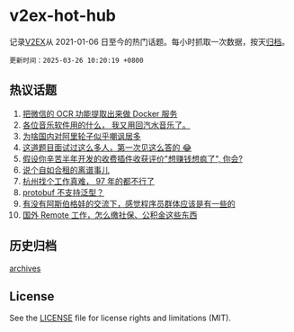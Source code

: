 # v2ex-hot-hub

 记录[V2EX](https://www.v2ex.com/)从 2021-01-06 日至今的热门话题。每小时抓取一次数据，按天[归档](archives)。

`更新时间：2025-03-26 10:20:19 +0800`

## 热议话题

1. [把微信的 OCR 功能提取出来做 Docker 服务](https://www.v2ex.com/t/1120897)
1. [各位音乐软件用的什么， 我又用回汽水音乐了。](https://www.v2ex.com/t/1120956)
1. [为啥国内对阿里轮子似乎嘲讽居多](https://www.v2ex.com/t/1120891)
1. [这道题目面试过这么多人，第一次见这么答的 😂](https://www.v2ex.com/t/1121006)
1. [假设你辛苦半年开发的收费插件收获评价"想赚钱想疯了", 你会?](https://www.v2ex.com/t/1121076)
1. [说个自如合租的离谱事儿](https://www.v2ex.com/t/1120914)
1. [杭州找个工作真难， 97 年的都不行了](https://www.v2ex.com/t/1120979)
1. [protobuf 不支持泛型？](https://www.v2ex.com/t/1120994)
1. [有没有阿斯伯格娃的交流下，感觉程序员群体应该是有一些的](https://www.v2ex.com/t/1120991)
1. [国外 Remote 工作，怎么缴社保、公积金这些东西](https://www.v2ex.com/t/1120971)

## 历史归档

[archives](archives)

## License

See the [LICENSE](LICENSE) file for license rights and limitations (MIT).

